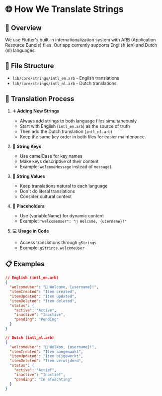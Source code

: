 # 🌐 How We Translate Strings

## 📖 Overview
We use Flutter's built-in internationalization system with ARB (Application Resource Bundle) files. Our app currently supports English (en) and Dutch (nl) languages.

## 📁 File Structure
- `lib/core/strings/intl_en.arb` - English translations
- `lib/core/strings/intl_nl.arb` - Dutch translations

## 🔄 Translation Process

1. ➕ **Adding New Strings**
   - Always add strings to both language files simultaneously
   - Start with English (`intl_en.arb`) as the source of truth
   - Then add the Dutch translation (`intl_nl.arb`)
   - Keep the same key order in both files for easier maintenance

2. 🔑 **String Keys**
   - Use camelCase for key names
   - Make keys descriptive of their content
   - Example: `welcomeMessage` instead of `message1`

3. 📝 **String Values**
   - Keep translations natural to each language
   - Don't do literal translations
   - Consider cultural context

4. 🔄 **Placeholders**
   - Use {variableName} for dynamic content
   - Example: `"welcomeUser": "👋 Welcome, {username}!"`

5. 💻 **Usage in Code**
   - Access translations through `gStrings`
   - Example: `gStrings.welcomeUser`

## 📋 Examples

```json
// English (intl_en.arb)
{
  "welcomeUser": "👋 Welcome, {username}!",
  "itemCreated": "Item created",
  "itemUpdated": "Item updated",
  "itemDeleted": "Item deleted",
  "status": {
    "active": "Active",
    "inactive": "Inactive",
    "pending": "Pending"
  }
}

// Dutch (intl_nl.arb)
{
  "welcomeUser": "👋 Welkom, {username}!",
  "itemCreated": "Item aangemaakt",
  "itemUpdated": "Item bijgewerkt",
  "itemDeleted": "Item verwijderd",
  "status": {
    "active": "Actief",
    "inactive": "Inactief",
    "pending": "In afwachting"
  }
}
```